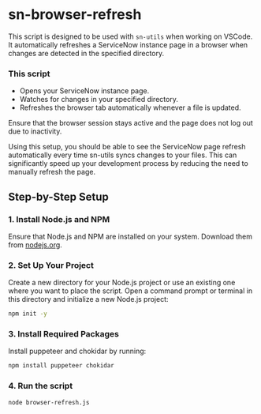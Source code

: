 # sn-browser-refresh

This script is designed to be used with `sn-utils` when working on VSCode. It automatically refreshes a ServiceNow instance page in a browser when changes are detected in the specified directory.

### This script

- Opens your ServiceNow instance page.
- Watches for changes in your specified directory.
- Refreshes the browser tab automatically whenever a file is updated.


Ensure that the browser session stays active and the page does not log out due to inactivity.

Using this setup, you should be able to see the ServiceNow page refresh automatically every time sn-utils syncs changes to your files. This can significantly speed up your development process by reducing the need to manually refresh the page.

## Step-by-Step Setup

### 1. Install Node.js and NPM
Ensure that Node.js and NPM are installed on your system. Download them from [nodejs.org](https://nodejs.org).

### 2. Set Up Your Project
Create a new directory for your Node.js project or use an existing one where you want to place the script. Open a command prompt or terminal in this directory and initialize a new Node.js project:

```bash
npm init -y
```

### 3. Install Required Packages
Install puppeteer and chokidar by running:

```bash
npm install puppeteer chokidar

```

### 4. Run the script
```bash
node browser-refresh.js

```

